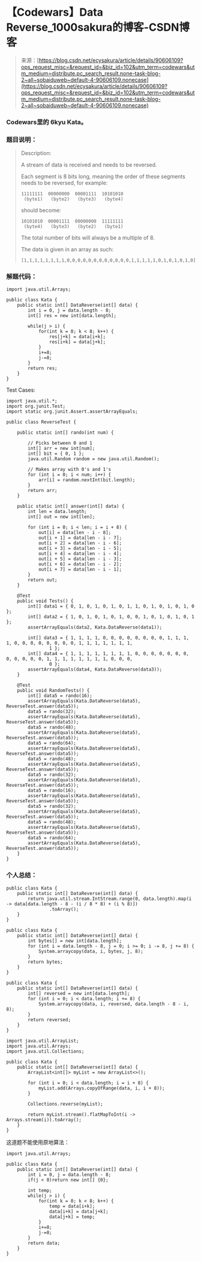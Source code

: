<!--yml
category: codewars
date: 2022-08-13 11:50:33
-->

# 【Codewars】Data Reverse_1000sakura的博客-CSDN博客

> 来源：[https://blog.csdn.net/ecysakura/article/details/90606109?ops_request_misc=&request_id=&biz_id=102&utm_term=codewars&utm_medium=distribute.pc_search_result.none-task-blog-2~all~sobaiduweb~default-4-90606109.nonecase](https://blog.csdn.net/ecysakura/article/details/90606109?ops_request_misc=&request_id=&biz_id=102&utm_term=codewars&utm_medium=distribute.pc_search_result.none-task-blog-2~all~sobaiduweb~default-4-90606109.nonecase)

### Codewars里的 6kyu Kata。

### 题目说明：

> Description:
> 
> A stream of data is received and needs to be reversed.
> 
> Each segment is 8 bits long, meaning the order of these segments needs to be reversed, for example:
> 
> ```
> 11111111  00000000  00001111  10101010
>  (byte1)   (byte2)   (byte3)   (byte4)
> ```
> 
> should become:
> 
> ```
> 10101010  00001111  00000000  11111111
>  (byte4)   (byte3)   (byte2)   (byte1)
> ```
> 
> The total number of bits will always be a multiple of 8.
> 
> The data is given in an array as such:
> 
> ```
> [1,1,1,1,1,1,1,1,0,0,0,0,0,0,0,0,0,0,0,0,1,1,1,1,1,0,1,0,1,0,1,0]
> ```

### 解题代码：

```
import java.util.Arrays;

public class Kata {
    public static int[] DataReverse(int[] data) {
        int i = 0, j = data.length - 8;
        int[] res = new int[data.length];

        while(j > i) {
            for(int k = 0; k < 8; k++) {
                res[j+k] = data[i+k];
                res[i+k] = data[j+k];
            }
            i+=8;
            j-=8;
        }
        return res;
    }
}
```

Test Cases:

```
import java.util.*;
import org.junit.Test;
import static org.junit.Assert.assertArrayEquals;

public class ReverseTest {

    public static int[] rando(int num) {

        // Picks between 0 and 1
        int[] arr = new int[num];
        int[] bit = { 0, 1 };
        java.util.Random random = new java.util.Random();

        // Makes array with 0's and 1's
        for (int i = 0; i < num; i++) {
            arr[i] = random.nextInt(bit.length);
        }
        return arr;
    }

    public static int[] answer(int[] data) {
        int len = data.length;
        int[] out = new int[len];

        for (int i = 0; i < len; i = i + 8) {
            out[i] = data[len - i - 8];
            out[i + 1] = data[len - i - 7];
            out[i + 2] = data[len - i - 6];
            out[i + 3] = data[len - i - 5];
            out[i + 4] = data[len - i - 4];
            out[i + 5] = data[len - i - 3];
            out[i + 6] = data[len - i - 2];
            out[i + 7] = data[len - i - 1];
        }
        return out;
    }

    @Test
    public void Tests() {
        int[] data1 = { 0, 1, 0, 1, 0, 1, 0, 1, 1, 0, 1, 0, 1, 0, 1, 0 };
        int[] data2 = { 1, 0, 1, 0, 1, 0, 1, 0, 0, 1, 0, 1, 0, 1, 0, 1 };
        assertArrayEquals(data2, Kata.DataReverse(data1));

        int[] data3 = { 1, 1, 1, 1, 0, 0, 0, 0, 0, 0, 0, 0, 1, 1, 1, 1, 0, 0, 0, 0, 0, 0, 0, 0, 1, 1, 1, 1, 1, 1, 1,
                1 };
        int[] data4 = { 1, 1, 1, 1, 1, 1, 1, 1, 0, 0, 0, 0, 0, 0, 0, 0, 0, 0, 0, 0, 1, 1, 1, 1, 1, 1, 1, 1, 0, 0, 0,
                0 };
        assertArrayEquals(data4, Kata.DataReverse(data3));
    }

    @Test
    public void RandomTests() {
        int[] data5 = rando(16);
        assertArrayEquals(Kata.DataReverse(data5), ReverseTest.answer(data5));
        data5 = rando(32);
        assertArrayEquals(Kata.DataReverse(data5), ReverseTest.answer(data5));
        data5 = rando(48);
        assertArrayEquals(Kata.DataReverse(data5), ReverseTest.answer(data5));
        data5 = rando(64);
        assertArrayEquals(Kata.DataReverse(data5), ReverseTest.answer(data5));
        data5 = rando(48);
        assertArrayEquals(Kata.DataReverse(data5), ReverseTest.answer(data5));
        data5 = rando(32);
        assertArrayEquals(Kata.DataReverse(data5), ReverseTest.answer(data5));
        data5 = rando(16);
        assertArrayEquals(Kata.DataReverse(data5), ReverseTest.answer(data5));
        data5 = rando(32);
        assertArrayEquals(Kata.DataReverse(data5), ReverseTest.answer(data5));
        data5 = rando(48);
        assertArrayEquals(Kata.DataReverse(data5), ReverseTest.answer(data5));
        data5 = rando(64);
        assertArrayEquals(Kata.DataReverse(data5), ReverseTest.answer(data5));
    }
}
```

### 个人总结：

```
public class Kata {
    public static int[] DataReverse(int[] data) {
        return java.util.stream.IntStream.range(0, data.length).map(i -> data[data.length - 8 - (i / 8 * 8) + (i % 8)])
                .toArray();
    }
}
```

```
public class Kata {
    public static int[] DataReverse(int[] data) {
        int bytes[] = new int[data.length];
        for (int i = data.length - 8, j = 0; i >= 0; i -= 8, j += 8) {
            System.arraycopy(data, i, bytes, j, 8);
        }
        return bytes;
    }
}
```

```
public class Kata {
    public static int[] DataReverse(int[] data) {
        int[] reversed = new int[data.length];
        for (int i = 0; i < data.length; i += 8) {
            System.arraycopy(data, i, reversed, data.length - 8 - i, 8);
        }
        return reversed;
    }
}
```

```
import java.util.ArrayList;
import java.util.Arrays;
import java.util.Collections;

public class Kata {
    public static int[] DataReverse(int[] data) {
        ArrayList<int[]> myList = new ArrayList<>();

        for (int i = 0; i < data.length; i = i + 8) {
            myList.add(Arrays.copyOfRange(data, i, i + 8));
        }

        Collections.reverse(myList);

        return myList.stream().flatMapToInt(i -> Arrays.stream(i)).toArray();
    }
}
```

这道题不能使用原地算法：

```
import java.util.Arrays;

public class Kata {
    public static int[] DataReverse(int[] data) {
        int i = 0, j = data.length - 8;
        if(j < 0)return new int[] {0};

        int temp;
        while(j > i) {
            for(int k = 0; k < 8; k++) {
                temp = data[i+k];
                data[i+k] = data[j+k];
                data[j+k] = temp;
            }
            i+=8;
            j-=8;
        }
        return data;
    }
}
```
